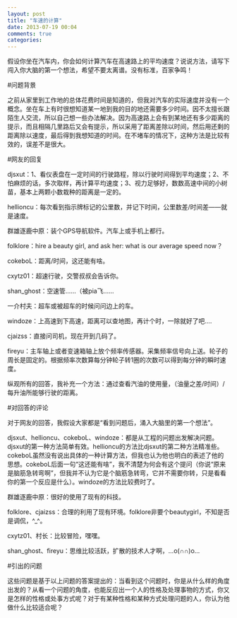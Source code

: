 ```yaml
---
layout: post
title: "车速的计算"
date: 2013-07-19 00:04
comments: true
categories: 
---
```

假设你坐在汽车内，你会如何计算汽车在高速路上的平均速度？说说方法，请写下闯入你大脑的第一个想法，希望不要太离谱。没有标准，百家争鸣！


#问题背景

之前从家里到工作地的总体花费时间是知道的，但我对汽车的实际速度并没有一个概念。坐在车上有时很想知道某一地到我的目的地还需要多少时间。因不太擅长跟陌生人交流，所以自己想一些办法解决。因为高速路上会有到某地还有多少距离的提示，而且相隔几里路后又会有提示，所以采用了距离差除以时间，然后用还剩的距离除以速度，最后得到我想知道的时间。在不堵车的情况下，这种方法是比较有效的，误差不是很大。


#网友的回复

djsxut：1、看仪表盘在一定时间的行驶路程，除以行驶时间得到平均速度；2、不怕麻烦的话，多次取样，再计算平均速度；3、视力足够好，数数高速中间的小树苗，基本上两颗小数栽种的距离是一定的。

hellioncu：每次看到指示牌标记的公里数，并记下时间，公里数差/时间差——就是速度。

群雄逐鹿中原：装个GPS导航软件。汽车上或手机上都行。

folklore：hire a beauty girl, and ask her: what is our average speed now？

cokeboL：距离/时间，这还能有啥。

cxytz01：超速行驶，交警叔叔会告诉你。    
<!--more-->
shan_ghost：空速管……（被pia飞……        

一介村夫：超车或被超车的时候问问边上的车。

windoze：上高速到下高速，距离可以查地图，再计个时，一除就好了吧….

cjaizss：直接问司机，现在开到几码了。

fireyu：主车轴上或者变速箱轴上放个频率传感器。采集频率信号向上送。轮子的周长是固定的。根据频率次数算每分钟轮子转1圈的次数可以得到每分钟的瞬时速度。

纵观所有的回答，我补充一个方法：通过查看汽油的使用量，（油量之差/时间）/每升油所能够行驶的距离。


#对回答的评论

对于网友的回答，我假设大家都是“看到问题后，涌入大脑里的第一个想法”。

djsxut、hellioncu、cokeboL、windoze：都是从工程的问题出发解决问题。djsxut的第一种方法简单有效。hellioncu的方法比djsxut的第二种方法精准些。cokeboL虽然没有说出具体的一种计算方法，但我也认为他也明白的表述了他的思想。cokeboL后面一句“这还能有啥”，我不清楚为何会有这个提问（你说“原来是脑筋急转弯啊”，但我并不认为它是个脑筋急转弯，它并不需要你转，只是看看你的第一个反应是什么）。windoze的方法比较费时了。

群雄逐鹿中原：很好的使用了现有的科技。

folklore、cjaizss：合理的利用了现有环境。folklore非要个beautygirl，不知是否是调侃，^_^。

cxytz01、村长：比较冒险，嘿嘿。

shan_ghost、fireyu：思维比较活跃，扩散的技术人才啊，...o(∩∩)o...


#引出的问题

这些问题是基于以上问题的答案提出的：当看到这个问题时，你是从什么样的角度出发的？从看一个问题的角度，也能反应出一个人的性格及处理事物的方式，你又是怎样的性格或处事方式呢？对于有某种性格和某种方式处理问题的人，你认为他做什么比较适合呢？